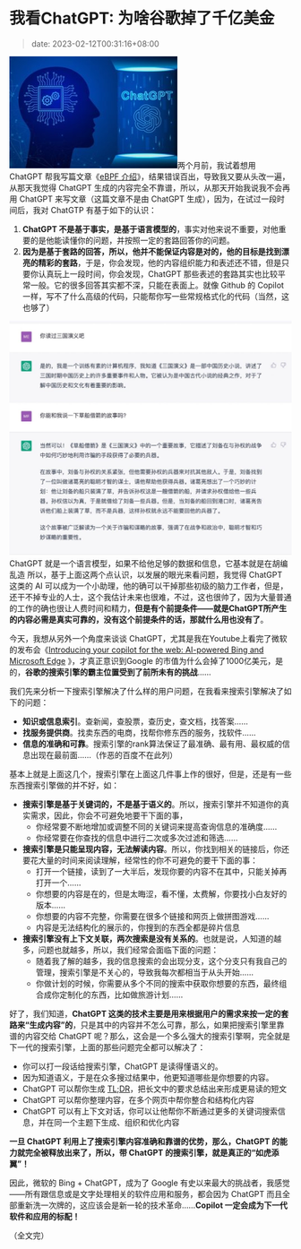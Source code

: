 # 我看ChatGPT: 为啥谷歌掉了千亿美金
>date: 2023-02-12T00:31:16+08:00


![](/assets/images/coolshell.cn/wp-content/uploads/2023/02/chatgpt-300x200.jpg)两个月前，我试着想用 ChatGPT 帮我写篇文章《[eBPF 介绍](/2022/eBPF%20%E4%BB%8B%E7%BB%8D.md "eBPF 介绍")》，结果错误百出，导致我又要从头改一遍，从那天我觉得 ChatGPT 生成的内容完全不靠谱，所以，从那天开始我说我不会再用 ChatGPT 来写文章（这篇文章不是由 ChatGPT 生成），因为，在试过一段时间后，我对 ChatGTP 有基于如下的认识：


1. **ChatGPT 不是基于事实，是基于语言模型的**，事实对他来说不重要，对他重要的是他能读懂你的问题，并按照一定的套路回答你的问题。
2. **因为是基于套路的回答，所以，他并不能保证内容是对的，他的目标是找到漂亮的精彩的套路**，于是，你会发现，他的内容组织能力和表述还不错，但是只要你认真玩上一段时间，你会发现，ChatGPT 那些表述的套路其实也比较平常一般。它的很多回答其实都不深，只能在表面上。就像 Github 的 Copilot 一样，写不了什么高级的代码，只能帮你写一些常规格式化的代码（当然，这也够了）


![](/assets/images/coolshell.cn/wp-content/uploads/2023/02/chatgpt.example-1024x853.jpg)ChatGPT 就是一个语言模型，如果不给他足够的数据和信息，它基本就是在胡编乱造
所以，基于上面这两个点认识，以发展的眼光来看问题，我觉得 ChatGPT 这类的 AI 可以成为一个小助理，他的确可以干掉那些初级的脑力工作者，但是，还干不掉专业的人士，这个我估计未来也很难，不过，这也很帅了，因为大量普通的工作的确也很让人费时间和精力，**但是有个前提条件——就是ChatGPT所产生的内容必需是真实可靠的，没有这个前提条件的话，那就什么用也没有了**。


今天，我想从另外一个角度来谈谈 ChatGPT，尤其是我在Youtube上看完了微软的发布会《[Introducing your copilot for the web: AI-powered Bing and Microsoft Edge](https://youtu.be/rOeRWRJ16yY) 》，才真正意识到Google 的市值为什么会掉了1000亿美元，是的，**谷歌的搜索引擎的霸主位置受到了前所未有的挑战**……



我们先来分析一下搜索引擎解决了什么样的用户问题，在我看来搜索引擎解决了如下的问题：


* **知识或信息索引**。查新闻，查股票，查历史，查文档，找答案……
* **找服务提供商**。找卖东西的电商，找帮你修东西的服务，找软件……
* **信息的准确和可靠**。搜索引擎的rank算法保证了最准确、最有用、最权威的信息出现在最前面……（作恶的百度不在此列）


基本上就是上面这几个，搜索引擎在上面这几件事上作的很好，但是，还是有一些东西搜索引擎做的并不好，如：


* **搜索引擎是基于关键词的，不是基于语义的**。所以，搜索引擎并不知道你的真实需求，因此，你会不可避免地要干下面的事，
	+ 你经常要不断地增加或调整不同的关键词来提高查询信息的准确度……
	+ 你经常要在你查找的信息中进行二次或多次过滤和筛选……
* **搜索引擎是只能呈现内容，无法解读内容**。所以，你找到相关的链接后，你还要花大量的时间来阅读理解，经常性的你不可避免的要干下面的事：
	+ 打开一个链接，读到了一大半后，发现你要的内容不在其中，只能关掉再打开一个……
	+ 你想要的内容是在的，但是太晦涩，看不懂，太费解，你要找小白友好的版本……
	+ 你想要的内容不完整，你需要在很多个链接和网页上做拼图游戏……
	+ 内容是无法结构化的展示的，你搜到的东西全都是碎片信息
* **搜索引擎没有上下文关联，两次搜索是没有关系的**。也就是说，人知道的越多，问题也就越多，所以，我们经常会面临下面的问题：
	+ 随着我了解的越多，我的信息搜索的会出现分支，这个分支只有我自己的管理，搜索引擎是不关心的，导致我每次都相当于从头开始……
	+ 你做计划的时候，你需要从多个不同的搜索中获取你想要的东西，最终组合成你定制化的东西，比如做旅游计划……


好了，我们知道，**ChatGPT 这类的技术主要是用来根据用户的需求来按一定的套路来“生成内容”的**，只是其中的内容并不怎么可靠，那么，如果把搜索引擎里靠谱的内容交给 ChatGPT 呢？那么，这会是一个多么强大的搜索引擎啊，完全就是下一代的搜索引擎，上面的那些问题完全都可以解决了：


* 你可以打一段话给搜索引擎，ChatGPT 是读得懂语义的。
* 因为知道语义，于是在众多搜过结果中，他更知道哪些是你想要的内容。
* ChatGPT 可以帮你生成 [TL;DR](https://en.wikipedia.org/wiki/TL;DR)，把长文中的要求总结出来形成更易读的短文
* ChatGPT 可以帮你整理内容，在多个网页中帮你整合和结构化内容
* ChatGPT 可以有上下文对话，你可以让他帮你不断通过更多的关键词搜索信息，并在同一个主题下生成、组织和优化内容


**一旦 ChatGPT 利用上了搜索引擎内容准确和靠谱的优势，那么，ChatGPT 的能力就完全被释放出来了，所以，带 ChatGPT 的搜索引擎，就是真正的“如虎添翼”！**


因此，微软的 Bing + ChatGPT，成为了 Google 有史以来最大的挑战者，我感觉——所有跟信息或是文字处理相关的软件应用和服务，都会因为 ChatGPT 而且全部重新洗一次牌的，这应该会是新一轮的技术革命……**Copilot 一定会成为下一代软件和应用的标配！**


（全文完）


